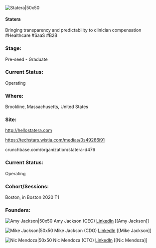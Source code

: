 

![Statera|50x50](https://apimg.techstars.com/connect/images/image_files/5ea06be7a36c114db6000006/original/StateraLinkedin.jpeg)

#### Statera
Bringing transparency and predictability to clinician compensation  #Healthcare #SaaS #B2B

### Stage: 
Pre-seed - Graduate 

### Current Status: 
Operating

### Where:
Brookline, Massachusetts, United States

### Site:
http://hellostatera.com

https://techstars.wistia.com/medias/0s49266i91

crunchbase.com/organization/statera-d476

### Current Status: 
Operating

### Cohort/Sessions: 
Boston, in Boston 2020 T1

### Founders: 

![Amy Jackson|50x50](https://apimg.techstars.com/connect/images/image_files/5e9dbe9fa36c115d3b000102/original/AmyJackson_Headshot.jpg) Amy Jackson (CEO) [LinkedIn](https://linkedin.com/in/amy-jackson-82795614) [[Amy Jackson]]

![Mike Jackson|50x50](http://s3.amazonaws.com/ts-accel-connect-uploads/images/image_files/5e9f02c6a36c115d3b000122/original/HS_mike_hellostatera.com.jpg) Mike Jackson (CDO) [LinkedIn](https://linkedin.com/in/mike-jackson-78a49211) [[Mike Jackson]]

![Nic Mendoza|50x50](https://apimg.techstars.com/connect/images/image_files/5e95bc76a36c115d3b000062/original/me.png) Nic Mendoza (CTO) [LinkedIn](https://linkedin.com/in/nicjsmendoza) [[Nic Mendoza]]


